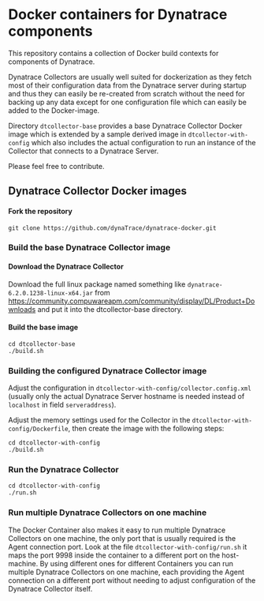 Docker containers for Dynatrace components
==========================================

This repository contains a collection of Docker build contexts for components of Dynatrace.

Dynatrace Collectors are usually well suited for dockerization as they fetch most of their 
configuration data from the Dynatrace server during startup and thus they can easily be 
re-created from scratch without the need for backing up any data except for one configuration
file which can easily be added to the Docker-image.

Directory `dtcollector-base` provides a base Dynatrace Collector Docker image which is extended by 
a sample derived image in `dtcollector-with-config` which also includes the actual configuration to 
run an instance of the Collector that connects to a Dynatrace Server.

Please feel free to contribute.

## Dynatrace Collector Docker images

#### Fork the repository

	git clone https://github.com/dynaTrace/dynatrace-docker.git

### Build the base Dynatrace Collector image

#### Download the Dynatrace Collector 

Download the full linux package named something like `dynatrace-6.2.0.1238-linux-x64.jar`
from https://community.compuwareapm.com/community/display/DL/Product+Downloads and
put it into the dtcollector-base directory.

#### Build the base image

	cd dtcollector-base
	./build.sh

### Building the configured Dynatrace Collector image

Adjust the configuration in `dtcollector-with-config/collector.config.xml` (usually only the actual Dynatrace Server hostname is needed instead of `localhost` in field `serveraddress`).

Adjust the memory settings used for the Collector in the `dtcollector-with-config/Dockerfile`, then create the image 
with the following steps:
	
	cd dtcollector-with-config
	./build.sh

### Run the Dynatrace Collector

	cd dtcollector-with-config
    ./run.sh

### Run multiple Dynatrace Collectors on one machine

The Docker Container also makes it easy to run multiple Dynatrace Collectors on one machine, the only
port that is usually required is the Agent connection port. Look at the file `dtcollector-with-config/run.sh`
it maps the port 9998 inside the container to a different port on the host-machine. By using different ones
for different Containers you can run multiple Dynatrace Collectors on one machine, each providing the Agent
connection on a different port without needing to adjust configuration of the Dynatrace Collector itself.
